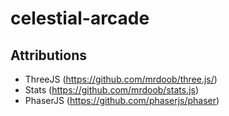 # celestial-arcade

## Attributions
- ThreeJS (https://github.com/mrdoob/three.js/)
- Stats (https://github.com/mrdoob/stats.js)
- PhaserJS (https://github.com/phaserjs/phaser)
